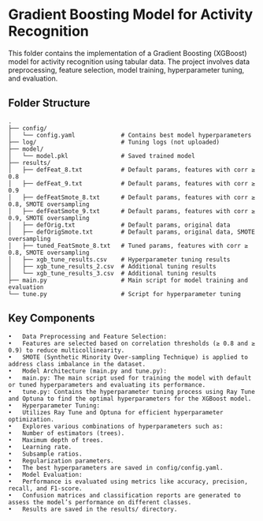 # Gradient Boosting Model for Activity Recognition

This folder contains the implementation of a Gradient Boosting (XGBoost) model for activity recognition using tabular data. The project involves data preprocessing, feature selection, model training, hyperparameter tuning, and evaluation.

## Folder Structure

```
.
├── config/
│   └── config.yaml             # Contains best model hyperparameters
├── log/                        # Tuning logs (not uploaded)
├── model/
│   └── model.pkl               # Saved trained model
├── results/
│   ├── defFeat_8.txt           # Default params, features with corr ≥ 0.8
│   ├── defFeat_9.txt           # Default params, features with corr ≥ 0.9
│   ├── defFeatSmote_8.txt      # Default params, features with corr ≥ 0.8, SMOTE oversampling
│   ├── defFeatSmote_9.txt      # Default params, features with corr ≥ 0.9, SMOTE oversampling
│   ├── defOrig.txt             # Default params, original data
│   ├── defOrigSmote.txt        # Default params, original data, SMOTE oversampling
│   ├── tuned_FeatSmote_8.txt   # Tuned params, features with corr ≥ 0.8, SMOTE oversampling
│   ├── xgb_tune_results.csv    # Hyperparameter tuning results
│   ├── xgb_tune_results_2.csv  # Additional tuning results
│   └── xgb_tune_results_3.csv  # Additional tuning results
├── main.py                     # Main script for model training and evaluation
└── tune.py                     # Script for hyperparameter tuning
```

## Key Components

	•	Data Preprocessing and Feature Selection:
	•	Features are selected based on correlation thresholds (≥ 0.8 and ≥ 0.9) to reduce multicollinearity.
	•	SMOTE (Synthetic Minority Over-sampling Technique) is applied to address class imbalance in the dataset.
	•	Model Architecture (main.py and tune.py):
	•	main.py: The main script used for training the model with default or tuned hyperparameters and evaluating its performance.
	•	tune.py: Contains the hyperparameter tuning process using Ray Tune and Optuna to find the optimal hyperparameters for the XGBoost model.
	•	Hyperparameter Tuning:
	•	Utilizes Ray Tune and Optuna for efficient hyperparameter optimization.
	•	Explores various combinations of hyperparameters such as:
	•	Number of estimators (trees).
	•	Maximum depth of trees.
	•	Learning rate.
	•	Subsample ratios.
	•	Regularization parameters.
	•	The best hyperparameters are saved in config/config.yaml.
	•	Model Evaluation:
	•	Performance is evaluated using metrics like accuracy, precision, recall, and F1-score.
	•	Confusion matrices and classification reports are generated to assess the model’s performance on different classes.
	•	Results are saved in the results/ directory.



